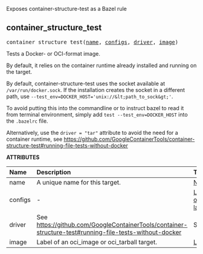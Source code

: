 <!-- Generated with Stardoc: http://skydoc.bazel.build -->

Exposes container-structure-test as a Bazel rule

<a id="container_structure_test"></a>

## container_structure_test

<pre>
container_structure_test(<a href="#container_structure_test-name">name</a>, <a href="#container_structure_test-configs">configs</a>, <a href="#container_structure_test-driver">driver</a>, <a href="#container_structure_test-image">image</a>)
</pre>

Tests a Docker- or OCI-format image.

By default, it relies on the container runtime already installed and running on the target.

By default, container-structure-test uses the socket available at `/var/run/docker.sock`.
If the installation creates the socket in a different path, use
`--test_env=DOCKER_HOST='unix://&lt;path_to_sock&gt;'`.

To avoid putting this into the commandline or to instruct bazel to read it from terminal environment, 
simply add `test --test_env=DOCKER_HOST` into the `.bazelrc` file.

Alternatively, use the `driver = "tar"` attribute to avoid the need for a container runtime, see
https://github.com/GoogleContainerTools/container-structure-test#running-file-tests-without-docker


**ATTRIBUTES**


| Name  | Description | Type | Mandatory | Default |
| :------------- | :------------- | :------------- | :------------- | :------------- |
| <a id="container_structure_test-name"></a>name |  A unique name for this target.   | <a href="https://bazel.build/concepts/labels#target-names">Name</a> | required |  |
| <a id="container_structure_test-configs"></a>configs |  -   | <a href="https://bazel.build/concepts/labels">List of labels</a> | required |  |
| <a id="container_structure_test-driver"></a>driver |  See https://github.com/GoogleContainerTools/container-structure-test#running-file-tests-without-docker   | String | optional | <code>"docker"</code> |
| <a id="container_structure_test-image"></a>image |  Label of an oci_image or oci_tarball target.   | <a href="https://bazel.build/concepts/labels">Label</a> | optional | <code>None</code> |


